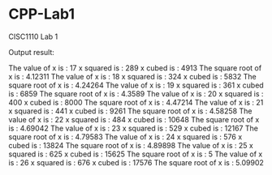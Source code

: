 # CPP-Lab1
CISC1110 Lab 1

Output result:

The value of x is : 17
x squared is : 289
x cubed is : 4913
The square root of x is : 4.12311
The value of x is : 18
x squared is : 324
x cubed is : 5832
The square root of x is : 4.24264
The value of x is : 19
x squared is : 361
x cubed is : 6859
The square root of x is : 4.3589
The value of x is : 20
x squared is : 400
x cubed is : 8000
The square root of x is : 4.47214
The value of x is : 21
x squared is : 441
x cubed is : 9261
The square root of x is : 4.58258
The value of x is : 22
x squared is : 484
x cubed is : 10648
The square root of x is : 4.69042
The value of x is : 23
x squared is : 529
x cubed is : 12167
The square root of x is : 4.79583
The value of x is : 24
x squared is : 576
x cubed is : 13824
The square root of x is : 4.89898
The value of x is : 25
x squared is : 625
x cubed is : 15625
The square root of x is : 5
The value of x is : 26
x squared is : 676
x cubed is : 17576
The square root of x is : 5.09902
